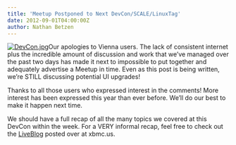 ```yaml
---
title: 'Meetup Postponed to Next DevCon/SCALE/LinuxTag'
date: 2012-09-01T04:00:00Z
author: Nathan Betzen
---
```

[![](/sites/default/files/uploads/20120902-174239-300x224.jpg "DevCon.jpg")](/sites/default/files/uploads/20120902-174239.jpg)Our apologies to Vienna users. The lack of consistent internet plus the incredible amount of discussion and work that we’ve managed over the past two days has made it next to impossible to put together and adequately advertise a Meetup in time. Even as this post is being written, we’re STILL discussing potential UI upgrades!

 Thanks to all those users who expressed interest in the comments! More interest has been expressed this year than ever before. We’ll do our best to make it happen next time.

 We should have a full recap of all the many topics we covered at this DevCon within the week. For a VERY informal recap, feel free to check out the [LiveBlog](http://xbmc.us/njbetzen/2012/08/30/xbmc-devcon-liveblog/ "XBMC DevCon Liveblog") posted over at xbmc.us.

 